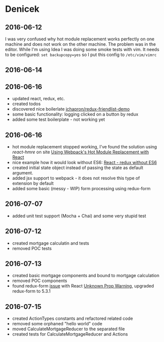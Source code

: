 Denicek
=

2016-06-12
-

I was very confused why hot module replacement works perfectly on one machine and does not work on the other machine.
The problem was in the editor. While I'm using Idea I was doing some smoke tests with vim. It needs to be configured:
`set backupcopy=yes` so I put this config to `/etc/vim/vimrc`


2016-06-14
----------

2016-06-16
----------

* updated react, redux, etc.
* created todos
* discovered nice boilerlate [jchapron/redux-friendlist-demo](https://github.com/jchapron/redux-friendlist-demo)
* some basic functionality: logging clicked on a button by redux
* added some test boilerplate - not working yet

2016-06-16
----------

* hot module replacement stopped working, I've found the solution using _react-hmre_ on site
[Using Webpack's Hot Module Replacement with React](http://matthewlehner.net/react-hot-module-replacement-with-webpack)
* nice example how it would look without ES6:  [React - redux without ES6](http://blog.krawaller.se/posts/a-react-redux-example-app)
* created initial state object instead of passing the state as default argument.
* added jsx support to webpack - it does not resolve this type of extension by default
* added some basic (messy - WIP) form processing using redux-form

2016-07-07
----------

* added unit test support (Mocha + Chai) and some very stupid test

2016-07-12
----------

* created mortgage calculatin and tests
* removed POC tests

2016-07-13
----------

* created basic mortgage components and bound to mortgage calculation
* removed POC components
* found redux-form [issue](https://github.com/erikras/redux-form/issues/1249) with React [Unknown Prop Warning](https://facebook.github.io/react/warnings/unknown-prop.html), upgraded redux-form to 5.3.1

2016-07-15
----------
* created ActionTypes constants and refactored related code
* removed some orphaned "hello world" code
* moved CalculateMortgageReducer to the separated file
* created tests for CalculateMortgageReducer and Actions

